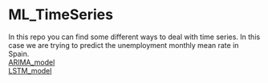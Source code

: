 # ML_TimeSeries    
In this repo you can find some different ways to deal with time series. In this case we are trying to predict the unemployment monthly mean rate in Spain.    
[ARIMA_model](https://github.com/JesusGomezHernandez/ML_TimeSeries/tree/master/ARIMA_model)    
[LSTM_model](https://github.com/JesusGomezHernandez/ML_TimeSeries/tree/master/LSTM_model)



